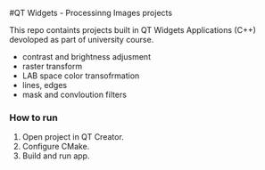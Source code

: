 #QT Widgets - Processinng Images projects

This repo containts projects built in QT Widgets Applications (C++) devoloped as part of university course. 

- contrast and brightness adjusment
 - raster transform
 - LAB space color transofrmation
 - lines, edges 
 - mask and convloution filters

 ### How to run
1. Open project in QT Creator.
2. Configure CMake.
3. Build and run app.